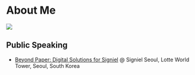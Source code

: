 # About Me

![](https://komarev.com/ghpvc/?username=madeffort&color=blueviolet)

## Public Speaking

* [Beyond Paper: Digital Solutions for Signiel](/assets/signiel_speaking.gif) @ Signiel Seoul, Lotte World Tower, Seoul, South Korea
